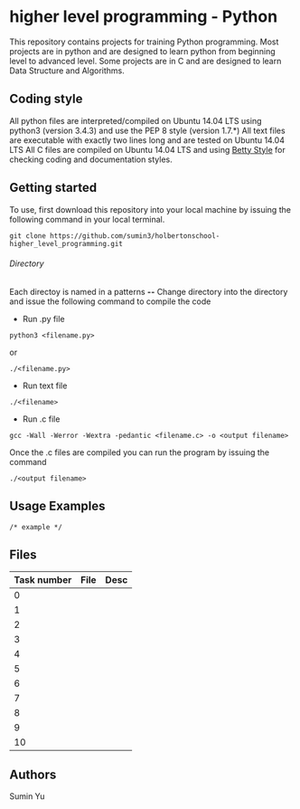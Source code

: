 # higher level programming - Python
This repository contains projects for training Python programming. Most projects are in python and are designed to learn python from beginning level to advanced level. Some projects are in C and are designed to learn Data Structure and Algorithms.
 
## Coding style
All python files are interpreted/compiled on Ubuntu 14.04 LTS using python3 (version 3.4.3) and use the PEP 8 style (version 1.7.*)
All text files are executable with exactly two lines long and are tested on Ubuntu 14.04 LTS
All C files are compiled on Ubuntu 14.04 LTS and using [Betty Style](https://github.com/holbertonschool/Betty) for checking coding and documentation styles.

## Getting started
To use, first download this repository into your local machine by issuing the following command in your local terminal. 
```
git clone https://github.com/sumin3/holbertonschool-higher_level_programming.git
```
###### Directory
Each directoy is named in a patterns
**<level number from beginning to advanced level>-<name of programming language>-<concept>**
Change directory into the **<directory name>** directory and issue the following command to compile the code

* Run .py file
```
python3 <filename.py>
```
or
```
./<filename.py>
```
* Run text file
```
./<filename>
```
* Run .c file
```
gcc -Wall -Werror -Wextra -pedantic <filename.c> -o <output filename>
```
Once the .c files are compiled you can run the program by issuing the command
```
./<output filename>
```

## Usage Examples
 ```
/* example */
```

## Files
Task number | File | Desc
---|---|---
0  |   |
1  |   |
2  |   |
3  |   |
4  |   |
5  |   |
6  |   |
7  |   |
8  |   |
9  |   |
10 |   |
## Authors
Sumin Yu  